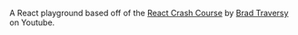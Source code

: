 A React playground based off of the [React Crash Course](https://www.youtube.com/watch?v=w7ejDZ8SWv8) by [Brad Traversy](https://www.youtube.com/@TraversyMedia) on Youtube.

